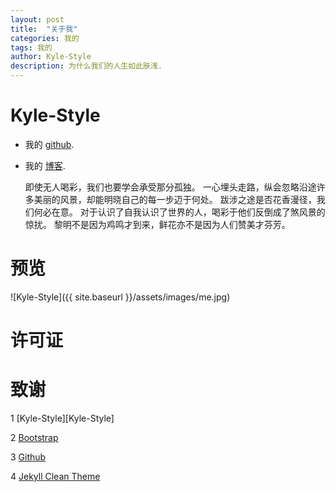 ```yaml
---
layout: post
title:  "关于我"
categories: 我的
tags: 我的
author: Kyle-Style
description: 为什么我们的人生如此肤浅.
---
```


Kyle-Style
============

* 我的 [github](https://github.com/Kyle-Style/).
* 我的 [博客](https://kyle-style.github.io/).
    
    即使无人喝彩，我们也要学会承受那分孤独。
    一心埋头走路，纵会忽略沿途许多美丽的风景，却能明晓自己的每一步迈于何处。
    跋涉之途是否花香漫径，我们何必在意。
    对于认识了自我认识了世界的人，喝彩于他们反倒成了煞风景的惊扰。
    黎明不是因为鸡鸣才到来，鲜花亦不是因为人们赞美才芬芳。

预览
=======
![Kyle-Style]({{ site.baseurl }}/assets/images/me.jpg)

许可证
=======


致谢
======

1 [Kyle-Style][Kyle-Style]

2 [Bootstrap][bootstrap-url]

3 [Github][github-url]

4 [Jekyll Clean Theme][Jekyll-Clean-Theme-url]

[Kyle-Style-url]: https://github.com/Kyle-Style/
[bootstrap-url]: http://getbootstrap.com/
[github-url]: https://github.com/
[Jekyll-Clean-Theme-url]: https://github.com/scotte/jekyll-clean